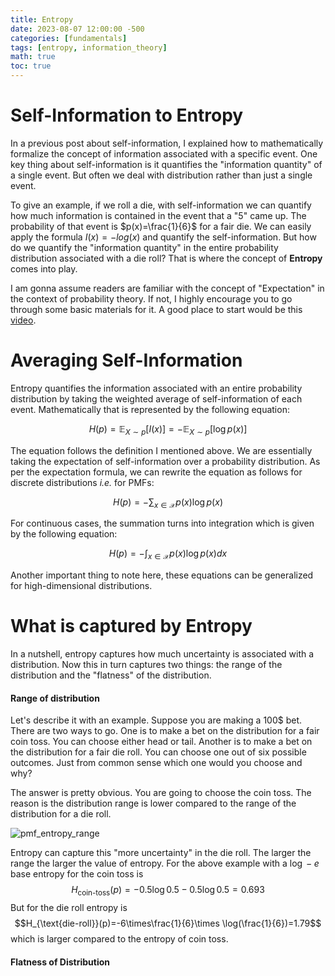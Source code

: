 ```yaml
---
title: Entropy 
date: 2023-08-07 12:00:00 -500
categories: [fundamentals]
tags: [entropy, information_theory]
math: true
toc: true
---
```


# Self-Information to Entropy

In a previous post about self-information, I explained how to mathematically formalize the concept of information associated with a specific event. One key thing about self-information is it quantifies the "information quantity" of a single event. But often we deal with distribution rather than just a single event.

To give an example, if we roll a die, with self-information we can quantify how much information is contained in the event that a "5" came up. The probability of that event is $p(x)=\frac{1}{6}$ for a fair die.  We can easily apply the formula $I(x)=-log(x)$  and quantify the self-information. But how do we quantify the "information quantity" in the entire probability distribution associated with a die roll? That is where the concept of **Entropy** comes into play.

I am gonna assume readers are familiar with the concept of "Expectation" in the context of probability theory. If not, I highly encourage you to go through some basic materials for it. A good place to start would be this [video](https://www.youtube.com/watch?v=_yJsO5955ZE).


# Averaging Self-Information

Entropy quantifies the information associated with an entire probability distribution by taking the weighted average of self-information of each event. Mathematically that is represented by the following equation:

$$
H(p)=\mathbb{E}_{X \sim p}[I(x)]=-\mathbb{E}_{X \sim p}[\log p(x)]
$$

The equation follows the definition I mentioned above. We are essentially taking the expectation of self-information over a probability distribution. As per the expectation formula, we can rewrite the equation as follows for discrete distributions *i.e.* for PMFs:

$$
H(p)= - \sum_{x \in \mathcal{X}} p(x) \log p(x)
$$

For continuous cases, the summation turns into integration which is given by the following equation:

$$
H(p)=-\int_{x \in \mathcal{X}} p(x) \log p(x) d x
$$

Another important thing to note here, these equations can be generalized for high-dimensional distributions.


# What is captured by Entropy

In a nutshell, entropy captures how much uncertainty is associated with a distribution. Now this in turn captures two things: the range of the distribution and the "flatness" of the distribution.

#### Range of distribution

Let's describe it with an example. Suppose you are making a 100$ bet. There are two ways to go. One is to make a bet on the distribution for a fair coin toss. You can choose either head or tail. Another is to make a bet on the distribution for a fair die roll. You can choose one out of six possible outcomes. Just from common sense which one would you choose and why?

The answer is pretty obvious. You are going to choose the coin toss. The reason is the distribution range is lower compared to the range of the distribution for a die roll.

![pmf_entropy_range](https://i.ibb.co/gD9NHPg/entropy-pmf.png)

Entropy can capture this "more uncertainty" in the die roll. The larger the range the larger the value of entropy. For the above example with a $\log-e$ base entropy for the coin toss is $$H_{\text{coin-toss}}(p)=-0.5 \log 0.5-0.5 \log 0.5=0.693$$ But for the die roll entropy is $$H_{\text{die-roll}}(p)=-6\times\frac{1}{6}\times \log(\frac{1}{6})=1.79$$ which is larger compared to the entropy of coin toss.

#### Flatness of Distribution